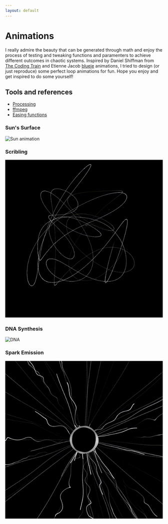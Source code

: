 ```yaml
---
layout: default
---
```


# Animations

I really admire the beauty that can be generated through math and enjoy the process of testing and tweaking functions and paramenters to achieve different outcomes in chaotic systems.
Inspired by Daniel Shiffman from [The Coding Train](https://thecodingtrain.com/) and Etienne Jacob [blueje](https://bleuje.com/) animations, I tried to design (or just reproduce) some perfect loop animations for fun.
Hope you enjoy and get inspired to do some yourself!

## Tools and references

- [Processing](https://processing.org/)
- [ffmpeg](https://www.ffmpeg.org/)
- [Easing functions](https://easings.net/)

### Sun's Surface

![Sun animation](animations_assets/sun.gif)

### Scribling

![Scrible](animations_assets/scrible.gif)

### DNA Synthesis

![DNA](animations_assets/dna.gif)


### Spark Emission

![Sparkle](animations_assets/sparkle.gif)
